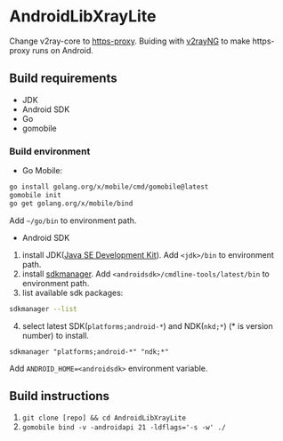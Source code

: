 # AndroidLibXrayLite

Change v2ray-core to [https-proxy](https://github.com/justlovediaodiao/https-proxy). Buiding with [v2rayNG](https://github.com/2dust/v2rayNG) to make https-proxy runs on Android.

## Build requirements
* JDK
* Android SDK
* Go
* gomobile


### Build environment

- Go Mobile:
```bash
go install golang.org/x/mobile/cmd/gomobile@latest
gomobile init
go get golang.org/x/mobile/bind
```
Add `~/go/bin` to environment path.

- Android SDK
1. install JDK([Java SE Development Kit](https://www.oracle.com/java/technologies/downloads/)). Add `<jdk>/bin` to environment path.
2. install [sdkmanager](https://developer.android.google.cn/studio/command-line/sdkmanager).  Add `<androidsdk>/cmdline-tools/latest/bin` to environment path.
3. list available sdk packages:
```bash
sdkmanager --list
```
4. select latest SDK(`platforms;android-*`) and NDK(`nkd;*`) (* is version number) to install.
```
sdkmanager "platforms;android-*" "ndk;*"
```

Add `ANDROID_HOME=<androidsdk>` environment variable.


## Build instructions
1. `git clone [repo] && cd AndroidLibXrayLite`
2. `gomobile bind -v -androidapi 21 -ldflags='-s -w' ./`
